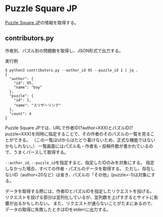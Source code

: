 # Puzzle Square JP
[Puzzle Square JP](https://puzsq.jp/main/index.php)の情報を取得する。

## contributors.py
作者別、パズル別の問題数を取得し、JSON形式で出力する。


実行例
```
$ python3 contributors.py --author_id 95 --puzzle_id 1 | jq .
{
  "author": {
    "id": 95,
    "name": "bay"
  },
  "puzzle": {
    "id": 1,
    "name": "スリザーリンク"
  },
  "count": 4
}
```

Puzzle Square JPでは、URLで作者ID(?author=XXX)とパズルID(?puzzle=XXX)を同時に指定することで、その作者のそのパズルの一覧を見ることができる。
（この一覧はUIからはたどり着けないため、正式な機能ではないかもしれない。）
一覧画面にはパズル名・作者名・投稿件数が書かれているので、うまくパースして取得する。

`--author_id`, `--puzzle_id`を指定すると、指定したIDのみを対象にする。
指定しなかった場合、すべての作者・パズルのデータを取得する。
ただし、存在しないID（author=20など）は省き、パズルの「その他」(puzzle=-1)は対象にする。

データを取得する際には、作者IDとパズルIDを指定したリクエストを投げる。
リクエストを投げる部分は並列化しているが、並列数を上げすぎるとサイトに影響が出るかもしれない。
また、リクエストが通らないことがたまにあるので、データの取得に失敗したときはIDをstderrに出力する。

